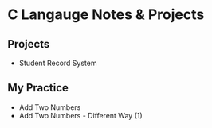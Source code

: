 # C Langauge Notes & Projects

## Projects

- Student Record System

## My Practice

- Add Two Numbers
- Add Two Numbers - Different Way (1) 